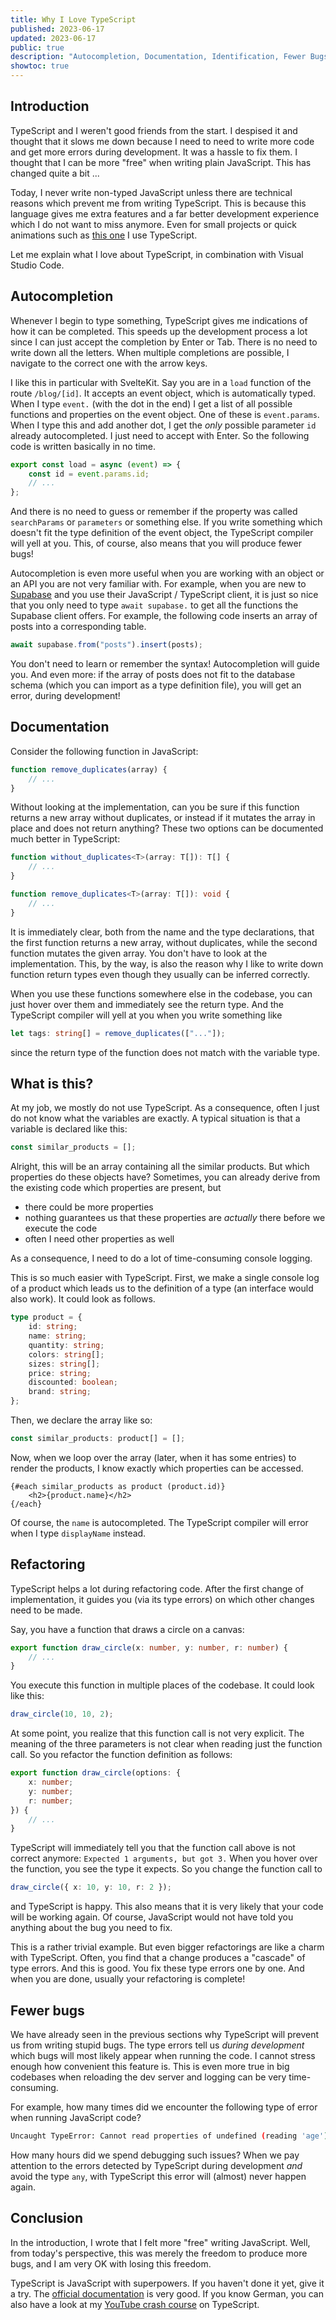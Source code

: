 ```yaml
---
title: Why I Love TypeScript
published: 2023-06-17
updated: 2023-06-17
public: true
description: "Autocompletion, Documentation, Identification, Fewer Bugs"
showtoc: true
---
```


## Introduction

TypeScript and I weren't good friends from the start. I despised it and thought that it slows me down because I need to need to write more code and get more errors during development. It was a hassle to fix them. I thought that I can be more "free" when writing plain JavaScript. This has changed quite a bit ...

Today, I never write non-typed JavaScript unless there are technical reasons which prevent me from writing TypeScript. This is because this language gives me extra features and a far better development experience which I do not want to miss anymore. Even for small projects or quick animations such as [this one](/projects/pixelanimation) I use TypeScript.

Let me explain what I love about TypeScript, in combination with Visual Studio Code.

## Autocompletion

Whenever I begin to type something, TypeScript gives me indications of how it can be completed. This speeds up the development process a lot since I can just accept the completion by Enter or Tab. There is no need to write down all the letters. When multiple completions are possible, I navigate to the correct one with the arrow keys.

I like this in particular with SvelteKit. Say you are in a `load` function of the route `/blog/[id]`. It accepts an event object, which is automatically typed. When I type `event.` (with the dot in the end) I get a list of all possible functions and properties on the event object. One of these is `event.params`. When I type this and add another dot, I get the _only_ possible parameter `id` already autocompleted. I just need to accept with Enter. So the following code is written basically in no time.

```typescript
export const load = async (event) => {
    const id = event.params.id;
    // ...
};
```

And there is no need to guess or remember if the property was called `searchParams` or `parameters` or something else. If you write something which doesn't fit the type definition of the event object, the TypeScript compiler will yell at you. This, of course, also means that you will produce fewer bugs!

Autocompletion is even more useful when you are working with an object or an API you are not very familiar with. For example, when you are new to [Supabase](https://supabase.com) and you use their JavaScript / TypeScript client, it is just so nice that you only need to type `await supabase.` to get all the functions the Supabase client offers. For example, the following code inserts an array of posts into a corresponding table.

```typescript
await supabase.from("posts").insert(posts);
```

You don't need to learn or remember the syntax! Autocompletion will guide you. And even more: if the array of posts does not fit to the database schema (which you can import as a type definition file), you will get an error, during development!

## Documentation

Consider the following function in JavaScript:

```javascript
function remove_duplicates(array) {
    // ...
}
```

Without looking at the implementation, can you be sure if this function returns a new array without duplicates, or instead if it mutates the array in place and does not return anything? These two options can be documented much better in TypeScript:

```typescript
function without_duplicates<T>(array: T[]): T[] {
    // ...
}

function remove_duplicates<T>(array: T[]): void {
    // ...
}
```

It is immediately clear, both from the name and the type declarations, that the first function returns a new array, without duplicates, while the second function mutates the given array. You don't have to look at the implementation. This, by the way, is also the reason why I like to write down function return types even though they usually can be inferred correctly.

When you use these functions somewhere else in the codebase, you can just hover over them and immediately see the return type. And the TypeScript compiler will yell at you when you write something like

```typescript
let tags: string[] = remove_duplicates(["..."]);
```

since the return type of the function does not match with the variable type.

## What is this?

At my job, we mostly do not use TypeScript. As a consequence, often I just do not know what the variables are exactly. A typical situation is that a variable is declared like this:

```javascript
const similar_products = [];
```

Alright, this will be an array containing all the similar products. But which properties do these objects have? Sometimes, you can already derive from the existing code which properties are present, but

-   there could be more properties
-   nothing guarantees us that these properties are _actually_ there before we execute the code
-   often I need other properties as well

As a consequence, I need to do a lot of time-consuming console logging.

This is so much easier with TypeScript. First, we make a single console log of a product which leads us to the definition of a type (an interface would also work). It could look as follows.

```typescript
type product = {
    id: string;
    name: string;
    quantity: string;
    colors: string[];
    sizes: string[];
    price: string;
    discounted: boolean;
    brand: string;
};
```

Then, we declare the array like so:

```typescript
const similar_products: product[] = [];
```

Now, when we loop over the array (later, when it has some entries)
to render the products, I know exactly which properties can be accessed.

```svelte
{#each similar_products as product (product.id)}
    <h2>{product.name}</h2>
{/each}
```

Of course, the `name` is autocompleted. The TypeScript compiler will error when I type `displayName` instead.

## Refactoring

TypeScript helps a lot during refactoring code. After the first change of implementation, it guides you (via its type errors) on which other changes need to be made.

Say, you have a function that draws a circle on a canvas:

```typescript
export function draw_circle(x: number, y: number, r: number) {
    // ...
}
```

You execute this function in multiple places of the codebase. It could look like this:

```typescript
draw_circle(10, 10, 2);
```

At some point, you realize that this function call is not very explicit. The meaning of the three parameters is not clear when reading just the function call. So you refactor the function definition as follows:

```typescript
export function draw_circle(options: {
    x: number;
    y: number;
    r: number;
}) {
    // ...
}
```

TypeScript will immediately tell you that the function call above is not correct anymore: `Expected 1 arguments, but got 3.` When you hover over the function, you see the type it expects. So you change the function call to

```typescript
draw_circle({ x: 10, y: 10, r: 2 });
```

and TypeScript is happy. This also means that it is very likely that your code will be working again. Of course, JavaScript would not have told you anything about the bug you need to fix.

This is a rather trivial example. But even bigger refactorings are like a charm with TypeScript. Often, you find that a change produces a "cascade" of type errors. And this is good. You fix these type errors one by one. And when you are done, usually your refactoring is complete!

## Fewer bugs

We have already seen in the previous sections why TypeScript will prevent us from writing stupid bugs. The type errors tell us _during development_ which bugs will most likely appear when running the code. I cannot stress enough how convenient this feature is. This is even more true in big codebases when reloading the dev server and logging can be very time-consuming.

For example, how many times did we encounter the following type of error when running JavaScript code?

```bash
Uncaught TypeError: Cannot read properties of undefined (reading 'age')
```

How many hours did we spend debugging such issues? When we pay attention to the
errors detected by TypeScript during development _and_ avoid the type `any`, with TypeScript this error will (almost) never happen again.

## Conclusion

In the introduction, I wrote that I felt more "free" writing JavaScript. Well, from today's perspective, this was merely the freedom to produce more bugs, and I am very OK with losing this freedom.

TypeScript is JavaScript with superpowers. If you haven't done it yet, give it a try. The [official documentation](https://typescriptlang.org/docs) is very good. If you know German, you can also have a look at my [YouTube crash course](https://www.youtube.com/watch?v=I4w4zO8AVes) on TypeScript.
